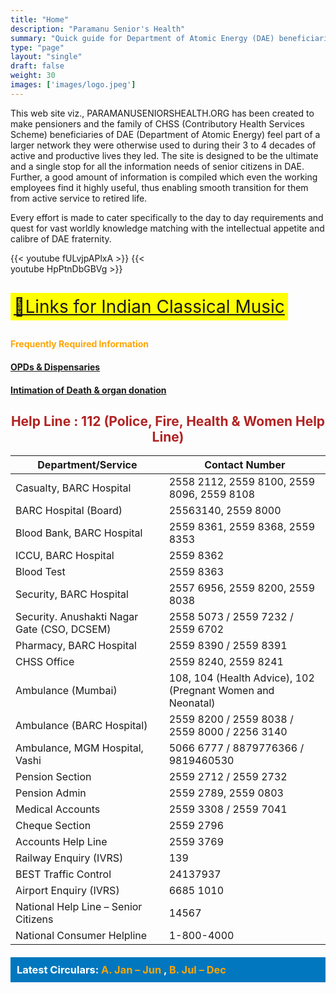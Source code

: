 ```yaml
---
title: "Home"
description: "Paramanu Senior's Health"
summary: "Quick guide for Department of Atomic Energy (DAE) beneficiaries."
type: "page"
layout: "single"
draft: false
weight: 30
images: ['images/logo.jpeg']
---
```


<style>
  .centered-helpline {
    text-align: center;
    color: #B22222; /* Brick Red */
    font-weight: bold;
  }
  .video-container {
    display: grid;
    grid-template-columns: 1fr 1fr;
    gap: 20px;
    margin-bottom: 20px;
  }
  .music-link {
    background-color: yellow;
    font-size: 2em;
    padding: 5px;
    display: inline-block;
    margin: 10px 0;
  }
  .deep-sea-blue-banner {
    background-color: #0077be; /* Deep Sea Blue */
    color: white;
    padding: 10px;
    margin-top: 20px;
  }
  .deep-sea-blue-banner h3 {
    margin: 0;
  }
  .deep-sea-blue-banner ul {
    list-style-type: none;
    padding-left: 0;
    margin-bottom: 0;
  }
  .deep-sea-blue-banner a {
    color: white;
    text-decoration: none;
  }
  .deep-sea-blue-banner a:hover {
    text-decoration: underline;
  }
</style>


This web site viz., PARAMANUSENIORSHEALTH.ORG has been created to make pensioners and the family of CHSS (Contributory Health Services Scheme) beneficiaries of DAE (Department of Atomic Energy) feel part of a larger network they were otherwise used to during their 3 to 4 decades of active and productive lives they led. The site is designed to be the ultimate and a single stop for all the information needs of senior citizens in DAE. Further, a good amount of information is compiled which even the working employees find it highly useful, thus enabling smooth transition for them from active service to retired life.

Every effort is made to cater specifically to the day to day requirements and quest for vast worldly knowledge matching with the intellectual appetite and calibre of DAE fraternity.

<div class="video-container">
  {{< youtube fULvjpAPlxA >}}
  {{< youtube HpPtnDbGBVg >}}
</div>


<a href="https://paramanuseniorshealth.org/images/Links%20for%20Indian%20Classical%20Music.pdf" class="music-link">🔘Links for Indian Classical Music</a>

<h4 style="color: orange;">Frequently Required Information</h4>

#### [OPDs & Dispensaries]('images/Dispensaries%20and%20OPDs%20For%20seperate%20Tab%20_%20Revised%20File-1.pdf')

#### [Intimation of Death & organ donation]('images/Intimation%20About%20Death%20and%20Organ%20Donation.pdf')

<h2 class="centered-helpline">Help Line : 112 (Police, Fire, Health & Women Help Line)</h2>

| Department/Service | Contact Number |
|--------------------|-----------------|
| Casualty, BARC Hospital | 2558 2112, 2559 8100, 2559 8096, 2559 8108 |
| BARC Hospital (Board) | 25563140, 2559 8000 |
| Blood Bank, BARC Hospital | 2559 8361, 2559 8368, 2559 8353 |
| ICCU, BARC Hospital | 2559 8362 |
| Blood Test | 2559 8363 |
| Security, BARC Hospital | 2557 6956, 2559 8200, 2559 8038 |
| Security. Anushakti Nagar Gate (CSO, DCSEM) | 2558 5073 / 2559 7232 / 2559 6702 |
| Pharmacy, BARC Hospital | 2559 8390 / 2559 8391 |
| CHSS Office | 2559 8240, 2559 8241 |
| Ambulance (Mumbai) | 108, 104 (Health Advice), 102 (Pregnant Women and Neonatal) |
| Ambulance (BARC Hospital) | 2559 8200 / 2559 8038 / 2559 8000 / 2256 3140 |
| Ambulance, MGM Hospital, Vashi | 5066 6777 / 8879776366 / 9819460530 |
| Pension Section | 2559 2712 / 2559 2732 |
| Pension Admin | 2559 2789, 2559 0803 |
| Medical Accounts | 2559 3308 / 2559 7041 |
| Cheque Section | 2559 2796 |
| Accounts Help Line | 2559 3769 |
| Railway Enquiry (IVRS) | 139 |
| BEST Traffic Control | 24137937 |
| Airport Enquiry (IVRS) | 6685 1010 |
| National Help Line – Senior Citizens | 14567 |
| National Consumer Helpline | 1-800-4000 |

<div class="deep-sea-blue-banner">
  <h3>Latest Circulars: <a href="under-const.html" style="color: orange;"> A. Jan – Jun  </a>, <a href="under-const.html" style="color: orange;"> B. Jul – Dec</a></h3>
</div>
